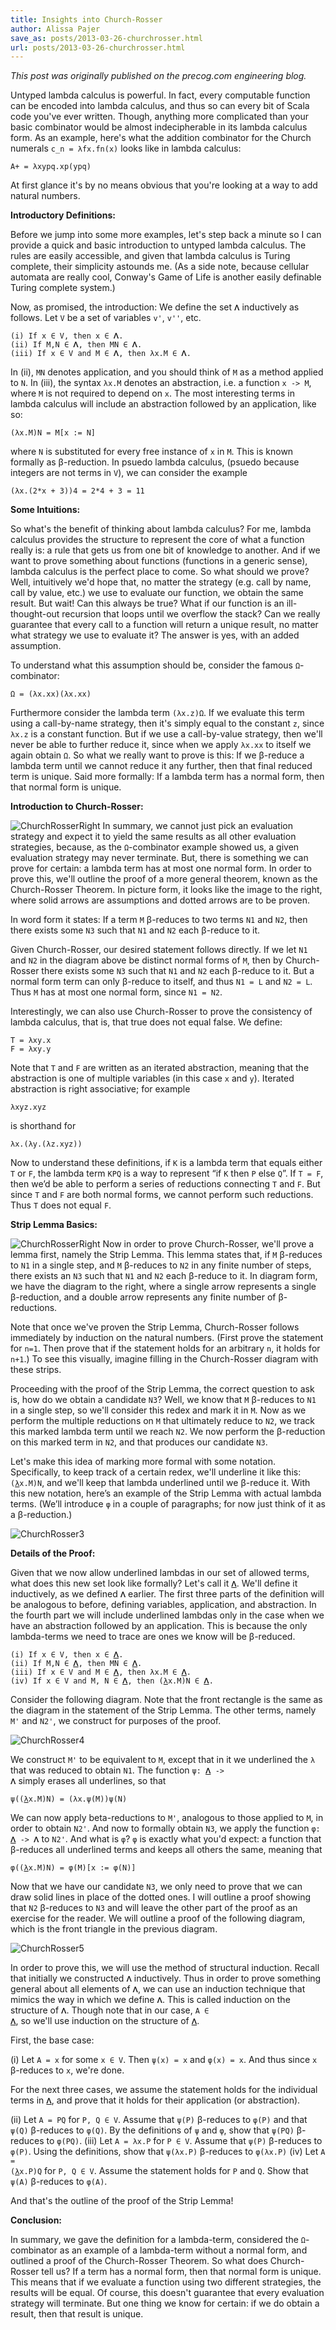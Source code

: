 ```yaml
---
title: Insights into Church-Rosser
author: Alissa Pajer
save_as: posts/2013-03-26-churchrosser.html
url: posts/2013-03-26-churchrosser.html
---
```


*This post was originally published on the precog.com engineering blog.*

Untyped lambda calculus is powerful. In fact, every computable function can be encoded into lambda calculus, and thus so can every bit of Scala code you've ever written. Though, anything more complicated than your basic combinator would be almost indecipherable in its lambda calculus form. As an example, here's what the addition combinator for the Church numerals `c_n = λfx.fn(x)` looks like in lambda calculus: 
```
A+ = λxypq.xp(ypq)
```
At first glance it's by no means obvious that you're looking at a way to add natural numbers.

**Introductory Definitions:**

Before we jump into some more examples, let's step back a minute so I can provide a quick and basic introduction to untyped lambda calculus. The rules are easily accessible, and given that lambda calculus is Turing complete, their simplicity astounds me. (As a side note, because cellular automata are really cool, Conway's Game of Life is another easily definable Turing complete system.)

Now, as promised, the introduction: We define the set `𝚲` inductively as follows. Let `V` be a set of variables `v'`, `v''`, etc.

```
(i) If x ∈ V, then x ∈ 𝚲.
(ii) If M,N ∈ 𝚲, then MN ∈ 𝚲.
(iii) If x ∈ V and M ∈ 𝚲, then λx.M ∈ 𝚲.
```

In (ii), `MN` denotes application, and you should think of `M` as a method applied to `N`. In (iii), the syntax `λx.M` denotes an abstraction, i.e. a function `x -> M`, where `M` is not required to depend on `x`. The most interesting terms in lambda calculus will include an abstraction followed by an application, like so:
```
(λx.M)N = M[x := N]
```
where `N` is substituted for every free instance of `x` in `M`. This is known formally as β-reduction. In psuedo lambda calculus, (psuedo because integers are not terms in `V`), we can consider the example 
```
(λx.(2*x + 3))4 = 2*4 + 3 = 11
```

**Some Intuitions:**

So what's the benefit of thinking about lambda calculus? For me, lambda calculus provides the structure to represent the core of what a function really is: a rule that gets us from one bit of knowledge to another. And if we want to prove something about functions (functions in a generic sense), lambda calculus is the perfect place to come. So what should we prove? Well, intuitively we'd hope that, no matter the strategy (e.g. call by name, call by value, etc.) we use to evaluate our function, we obtain the same result. But wait! Can this always be true? What if our function is an ill-thought-out recursion that loops until we overflow the stack? Can we really guarantee that every call to a function will return a unique result, no matter what strategy we use to evaluate it? The answer is yes, with an added assumption.

To understand what this assumption should be, consider the famous `Ω`-combinator: 
```
Ω = (λx.xx)(λx.xx)
```
Furthermore consider the lambda term `(λx.z)Ω`. If we evaluate this term using a call-by-name strategy, then it's simply equal to the constant `z`, since `λx.z` is a constant function. But if we use a call-by-value strategy, then we'll never be able to further reduce it, since when we apply `λx.xx` to itself we again obtain `Ω`. So what we really want to prove is this: If we β-reduce a lambda term until we cannot reduce it any further, then that final reduced term is unique. Said more formally: If a lambda term has a normal form, then that normal form is unique.

**Introduction to Church-Rosser:**

![ChurchRosserRight](/images/ChurchRosser1.png "ChurchRosser1")
In summary, we cannot just pick an evaluation strategy and expect it to yield the same results as all other evaluation strategies, because, as the `Ω`-combinator example showed us, a given evaluation strategy may never terminate. But, there is something we can prove for certain: a lambda term has at most one normal form. In order to prove this, we'll outline the proof of a more general theorem, known as the Church-Rosser Theorem. In picture form, it looks like the image to the right, where solid arrows are assumptions and dotted arrows are to be proven.


In word form it states: If a term `M` β-reduces to two terms `N1` and `N2`, then there exists some `N3` such that `N1` and `N2` each β-reduce to it.

Given Church-Rosser, our desired statement follows directly. If we let `N1` and `N2` in the diagram above be distinct normal forms of `M`, then by Church-Rosser there exists some `N3` such that `N1` and `N2` each β-reduce to it. But a normal form term can only β-reduce to itself, and thus `N1 = L` and `N2 = L`. Thus `M` has at most one normal form, since `N1 = N2`. 

Interestingly, we can also use Church-Rosser to prove the consistency of lambda calculus, that is, that true does not equal false. We define: 
```
T = λxy.x
F = λxy.y
```
Note that `T` and `F` are written as an iterated abstraction, meaning that the abstraction is one of multiple variables (in this case `x` and `y`). Iterated abstraction is right associative; for example
```
λxyz.xyz
```
is shorthand for
```
λx.(λy.(λz.xyz))
```
Now to understand these definitions, if `K` is a lambda term that equals either `T` or `F`, the lambda term `KPQ` is a way to represent “if `K` then `P` else `Q`”. If `T = F`, then we’d be able to perform a series of reductions connecting `T` and `F`. But since `T` and `F` are both normal forms, we cannot perform such reductions. Thus `T` does not equal `F`.

**Strip Lemma Basics:**

![ChurchRosserRight](/images/ChurchRosser2.png "ChurchRosser2")
Now in order to prove Church-Rosser, we'll prove a lemma first, namely the Strip Lemma. This lemma states that, if `M` β-reduces to `N1` in a single step, and `M` β-reduces to `N2` in any finite number of steps, there exists an `N3` such that `N1` and `N2` each β-reduce to it. In diagram form, we have the diagram to the right, where a single arrow represents a single β-reduction, and a double arrow represents any finite number of β-reductions. 

Note that once we've proven the Strip Lemma, Church-Rosser follows immediately by induction on the natural numbers. (First prove the statement for `n=1`. Then prove that if the statement holds for an arbitrary `n`, it holds for `n+1`.) To see this visually, imagine filling in the Church-Rosser diagram with these strips. 

Proceeding with the proof of the Strip Lemma, the correct question to ask is, how do we obtain a candidate `N3`? Well, we know that `M` β-reduces to `N1` in a single step, so we'll consider this redex and mark it in `M`. Now as we perform the multiple reductions on `M` that ultimately reduce to `N2`, we track this marked lambda term until we reach `N2`. We now perform the β-reduction on this marked term in `N2`, and that produces our candidate `N3`.

Let's make this idea of marking more formal with some notation. Specifically, to keep track of a certain redex, we'll underline it like this: <code>(<ins>λ</ins>x.M)N</code>, and we'll keep that lambda underlined until we β-reduce it. With this new notation, here’s an example of the Strip Lemma with actual lambda terms. (We’ll introduce `φ` in a couple of paragraphs; for now just think of it as a β-reduction.)

![](/images/ChurchRosser3.png "ChurchRosser3")

**Details of the Proof:**

Given that we now allow underlined lambdas in our set of allowed terms, what does this new set look like formally? Let's call it <code><ins>𝚲</ins></code>. We'll define it inductively, as we defined `𝚲` earlier. The first three parts of the definition will be analogous to before, defining variables, application, and abstraction. In the fourth part we will include underlined lambdas only in the case when we have an abstraction followed by an application. This is because the only lambda-terms we need to trace are ones we know will be β-reduced.

<pre><code>(i) If x ∈ V, then x ∈ <ins>𝚲</ins>.
(ii) If M,N ∈ <ins>𝚲</ins>, then MN ∈ <ins>𝚲</ins>.
(iii) If x ∈ V and M ∈ <ins>𝚲</ins>, then λx.M ∈ <ins>𝚲</ins>. 
(iv) If x ∈ V and M, N ∈ <ins>𝚲</ins>, then (<ins>λ</ins>x.M)N ∈ <ins>𝚲</ins>.
</code></pre>

Consider the following diagram. Note that the front rectangle is the same as the diagram in the statement of the Strip Lemma. The other terms, namely `M'` and `N2'`, we construct for purposes of the proof.

![](/images/ChurchRosser4.png "ChurchRosser4")

We construct `M'` to be equivalent to `M`, except that in it we underlined the `λ` that was reduced to obtain `N1`. The function <code>ψ: <ins>𝚲</ins> -> 𝚲</code> simply erases all underlines, so that

<pre><code>ψ((<ins>λ</ins>x.M)N) = (λx.ψ(M))ψ(N)</code></pre>

We can now apply beta-reductions to `M'`, analogous to those applied to `M`, in order to obtain `N2'`. And now to formally obtain `N3`, we apply the function <code>φ: <ins>𝚲</ins> -> 𝚲</code> to `N2'`. And what is `φ`? `φ` is exactly what you'd expect: a function that β-reduces all underlined terms and keeps all others the same, meaning that

<pre><code>φ((<ins>λ</ins>x.M)N) = φ(M)[x := φ(N)]</code></pre>

Now that we have our candidate `N3`, we only need to prove that we can draw solid lines in place of the dotted ones. I will outline a proof showing that `N2` β-reduces to `N3` and will leave the other part of the proof as an exercise for the reader. We will outline a proof of the following diagram, which is the front triangle in the previous diagram.

![](/images/ChurchRosser5.png "ChurchRosser5")

In order to prove this, we will use the method of structural induction. Recall that initially we constructed `𝚲` inductively. Thus in order to prove something general about all elements of `𝚲`, we can use an induction technique that mimics the way in which we define `𝚲`. This is called induction on the structure of `𝚲`. Though note that in our case, <code>A ∈ <ins>𝚲</ins></code>, so we'll use induction on the structure of <code><ins>𝚲</ins></code>.

First, the base case:

(i) Let `A = x` for some `x ∈ V`. Then `ψ(x) = x` and `φ(x) = x`. And thus since `x` β-reduces to `x`, we're done.

For the next three cases, we assume the statement holds for the individual terms in <code><ins>𝚲</ins></code>, and prove that it holds for their application (or abstraction).

(ii) Let `A = PQ` for `P, Q ∈ V`. Assume that `ψ(P)` β-reduces to `φ(P)` and that `ψ(Q)` β-reduces to `φ(Q)`. By the definitions of `ψ` and `φ`, show that `ψ(PQ)` β-reduces to `φ(PQ)`.
(iii) Let `A = λx.P` for `P ∈ V`. Assume that `ψ(P)` β-reduces to `φ(P)`. Using the definitions, show that `ψ(λx.P)` β-reduces to `φ(λx.P)`
(iv) Let <code>A = (<ins>λ</ins>x.P)Q</code> for `P, Q ∈ V`. Assume the statement holds for `P` and `Q`. Show that `ψ(A)` β-reduces to `φ(A)`.

And that's the outline of the proof of the Strip Lemma! 

**Conclusion:**

In summary, we gave the definition for a lambda-term, considered the `Ω`-combinator as an example of a lambda-term without a normal form, and outlined a proof of the Church-Rosser Theorem. So what does Church-Rosser tell us? If a term has a normal form, then that normal form is unique. This means that if we evaluate a function using two different strategies, the results will be equal. Of course, this doesn't guarantee that every evaluation strategy will terminate. But one thing we know for certain: if we do obtain a result, then that result is unique. 

